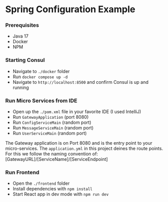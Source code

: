 # Spring Configuration Example

### Prerequisites
* Java 17
* Docker
* NPM

### Starting Consul
* Navigate to `./docker` folder
* Run `docker compose up -d`
* Navigate to `http://localhost:8500` and confirm Consul is up and running

### Run Micro Services from IDE
* Open up the `./pom.xml` file in your favorite IDE (I used IntelliJ)
* Run `GatewayApplication` (port 8080)
* Run `ConfigServiceMain` (random port)
* Run `MessageServiceMain` (random port)
* Run `UserServiceMain` (random port)

The Gateway application is on Port 8080 and is the entry point to your micro-services.  The `application.yml` in this project deines the route points.  For this we follow the naming convention of:  [GatewayURL]/[ServiceName]/[ServiceEndpoint]

### Run Frontend
* Open the `./frontend` folder
* Install dependencies with `npm install`
* Start React app in dev mode with `npm run dev`
